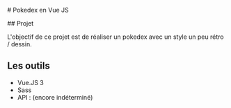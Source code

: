 # Pokedex en Vue JS

## Projet

L'objectif de ce projet est de réaliser un pokedex avec un style un peu rétro / dessin.

## Les outils

- Vue.JS 3
- Sass
- API : (encore indéterminé) 
